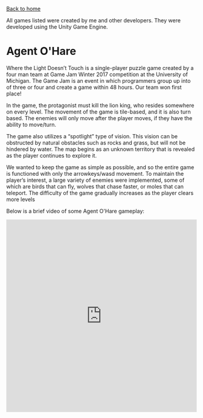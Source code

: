 [Back to home](https://venkatvv.github.io/)

All games listed were created by me and other developers. They were developed using the Unity Game Engine.

# Agent O'Hare
Where the Light Doesn’t Touch is a single-player puzzle game created by a four man team at Game Jam Winter 2017 competition at the University of Michigan. The Game Jam is an event in which programmers group up into of three or four and create a game within 48 hours. Our team won first place!

In the game, the protagonist must kill the lion king, who resides somewhere on every level. The movement of the game is tile-based, and it is also turn based. The enemies will only move after the player moves, if they have the ability to move/turn. 

The game also utilizes a “spotlight” type of vision. This vision can be obstructed by natural obstacles such as rocks and grass, but will not be hindered by water. The map begins as an unknown territory that is revealed as the player continues to explore it.

We wanted to keep the game as simple as possible, and so the entire game is functioned with only the arrowkeys/wasd movement. To maintain the player’s interest, a large variety of enemies were implemented, some of which are birds that can fly, wolves that chase faster, or moles that can teleport. The difficulty of the game gradually increases as the player clears more levels

Below is a brief video of some Agent O'Hare gameplay:
<iframe width="100%" height="510" src="https://www.youtube.com/embed/wzXzEg1Khlo" frameborder="0" allowfullscreen></iframe>
